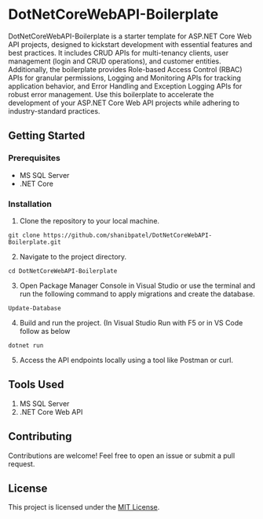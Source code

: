 # DotNetCoreWebAPI-Boilerplate
DotNetCoreWebAPI-Boilerplate is a starter template for ASP.NET Core Web API projects, designed to kickstart development with essential features and best practices. It includes CRUD APIs for multi-tenancy clients, user management (login and CRUD operations), and customer entities. Additionally, the boilerplate provides Role-based Access Control (RBAC) APIs for granular permissions, Logging and Monitoring APIs for tracking application behavior, and Error Handling and Exception Logging APIs for robust error management. Use this boilerplate to accelerate the development of your ASP.NET Core Web API projects while adhering to industry-standard practices.

## Getting Started

### Prerequisites

- MS SQL Server
- .NET Core

### Installation

1. Clone the repository to your local machine.

```
git clone https://github.com/shanibpatel/DotNetCoreWebAPI-Boilerplate.git
```

2. Navigate to the project directory.
```
cd DotNetCoreWebAPI-Boilerplate
```

3. Open Package Manager Console in Visual Studio or use the terminal and run the following command to apply migrations and create the database.

```
Update-Database
```


4. Build and run the project. (In Visual Studio Run with F5 or in VS Code follow as below

```
dotnet run
```

5. Access the API endpoints locally using a tool like Postman or curl.

## Tools Used

1. MS SQL Server
2. .NET Core Web API

## Contributing

Contributions are welcome! Feel free to open an issue or submit a pull request.

## License

This project is licensed under the [MIT License](LICENSE).
